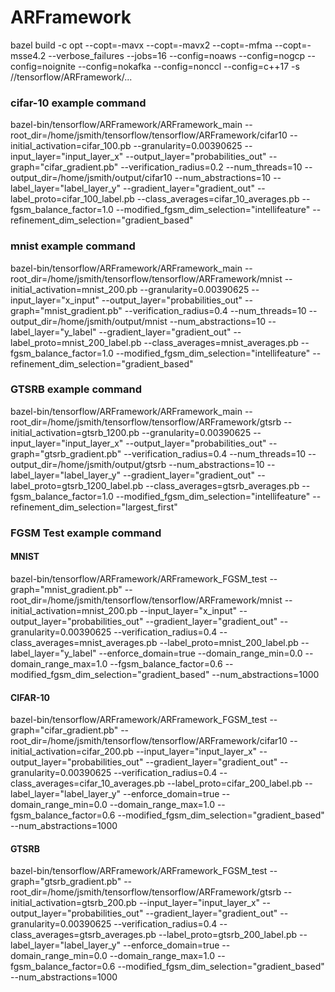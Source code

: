 # ARFramework

bazel build -c opt --copt=-mavx --copt=-mavx2 --copt=-mfma --copt=-msse4.2 --verbose_failures --jobs=16 --config=noaws --config=nogcp --config=noignite --config=nokafka --config=nonccl --config=c++17 -s //tensorflow/ARFramework/...

### cifar-10 example command
bazel-bin/tensorflow/ARFramework/ARFramework_main --root_dir=/home/jsmith/tensorflow/tensorflow/ARFramework/cifar10 --initial_activation=cifar_100.pb --granularity=0.00390625 --input_layer="input_layer_x" --output_layer="probabilities_out" --graph="cifar_gradient.pb" --verification_radius=0.2 --num_threads=10 --output_dir=/home/jsmith/output/cifar10 --num_abstractions=10 --label_layer="label_layer_y" --gradient_layer="gradient_out" --label_proto=cifar_100_label.pb --class_averages=cifar_10_averages.pb --fgsm_balance_factor=1.0 --modified_fgsm_dim_selection="intellifeature" --refinement_dim_selection="gradient_based"

### mnist example command
bazel-bin/tensorflow/ARFramework/ARFramework_main --root_dir=/home/jsmith/tensorflow/tensorflow/ARFramework/mnist --initial_activation=mnist_200.pb --granularity=0.00390625 --input_layer="x_input" --output_layer="probabilities_out" --graph="mnist_gradient.pb" --verification_radius=0.4 --num_threads=10 --output_dir=/home/jsmith/output/mnist --num_abstractions=10 --label_layer="y_label" --gradient_layer="gradient_out" --label_proto=mnist_200_label.pb --class_averages=mnist_averages.pb --fgsm_balance_factor=1.0 --modified_fgsm_dim_selection="intellifeature" --refinement_dim_selection="gradient_based"

### GTSRB example command
bazel-bin/tensorflow/ARFramework/ARFramework_main --root_dir=/home/jsmith/tensorflow/tensorflow/ARFramework/gtsrb --initial_activation=gtsrb_1200.pb --granularity=0.00390625 --input_layer="input_layer_x" --output_layer="probabilities_out" --graph="gtsrb_gradient.pb" --verification_radius=0.4 --num_threads=10 --output_dir=/home/jsmith/output/gtsrb --num_abstractions=10 --label_layer="label_layer_y" --gradient_layer="gradient_out" --label_proto=gtsrb_1200_label.pb --class_averages=gtsrb_averages.pb --fgsm_balance_factor=1.0 --modified_fgsm_dim_selection="intellifeature" --refinement_dim_selection="largest_first"

### FGSM Test example command
#### MNIST
bazel-bin/tensorflow/ARFramework/ARFramework_FGSM_test --graph="mnist_gradient.pb" --root_dir=/home/jsmith/tensorflow/tensorflow/ARFramework/mnist --initial_activation=mnist_200.pb --input_layer="x_input" --output_layer="probabilities_out" --gradient_layer="gradient_out" --granularity=0.00390625 --verification_radius=0.4 --class_averages=mnist_averages.pb --label_proto=mnist_200_label.pb --label_layer="y_label" --enforce_domain=true --domain_range_min=0.0 --domain_range_max=1.0 --fgsm_balance_factor=0.6 --modified_fgsm_dim_selection="gradient_based" --num_abstractions=1000

#### CIFAR-10
bazel-bin/tensorflow/ARFramework/ARFramework_FGSM_test --graph="cifar_gradient.pb" --root_dir=/home/jsmith/tensorflow/tensorflow/ARFramework/cifar10 --initial_activation=cifar_200.pb --input_layer="input_layer_x" --output_layer="probabilities_out" --gradient_layer="gradient_out" --granularity=0.00390625 --verification_radius=0.4 --class_averages=cifar_10_averages.pb --label_proto=cifar_200_label.pb --label_layer="label_layer_y" --enforce_domain=true --domain_range_min=0.0 --domain_range_max=1.0 --fgsm_balance_factor=0.6 --modified_fgsm_dim_selection="gradient_based" --num_abstractions=1000

#### GTSRB
bazel-bin/tensorflow/ARFramework/ARFramework_FGSM_test --graph="gtsrb_gradient.pb" --root_dir=/home/jsmith/tensorflow/tensorflow/ARFramework/gtsrb --initial_activation=gtsrb_200.pb --input_layer="input_layer_x" --output_layer="probabilities_out" --gradient_layer="gradient_out" --granularity=0.00390625 --verification_radius=0.4 --class_averages=gtsrb_averages.pb --label_proto=gtsrb_200_label.pb --label_layer="label_layer_y" --enforce_domain=true --domain_range_min=0.0 --domain_range_max=1.0 --fgsm_balance_factor=0.6 --modified_fgsm_dim_selection="gradient_based" --num_abstractions=1000

